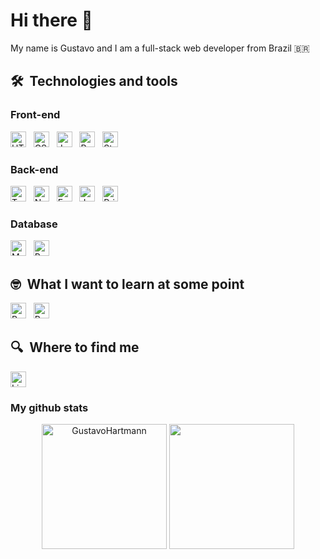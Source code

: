 # Hi there 👋

<p>My name is Gustavo and I am a full-stack web developer from Brazil 🇧🇷</p>

## 🛠  Technologies and tools

### Front-end
[<img src="https://img.shields.io/badge/HTML5-282C34?logo=html5&logoColor=E34F26" alt="HTML5 logo" title="HTML5" height="25" />][tech_tools_anchor]
&nbsp;
[<img src="https://img.shields.io/badge/CSS3-282C34?logo=css3&logoColor=1572B6" alt="CSS3 logo" title="CSS3" height="25" />][tech_tools_anchor]
&nbsp;
[<img src="https://img.shields.io/badge/JavaScript-282C34?logo=javascript&logoColor=F7DF1E" alt="JavaScript logo" title="JavaScript" height="25" />][tech_tools_anchor]
&nbsp;
[<img src="https://img.shields.io/badge/React-282C34?logo=react&logoColor=61DAFB" alt="React logo" title="React" height="25" />][tech_tools_anchor]
&nbsp;
[<img src="https://img.shields.io/static/v1?label=&message=Styled-components&color=282C34&logo=styled-components&logoColor=DB7093" alt="Styled-components logo" title="styled-components" height="25" />][tech_tools_anchor]
&nbsp;

### Back-end
[<img src="https://img.shields.io/badge/TypeScript-282C34?logo=typescript&logoColor=3178C6" alt="TypeScript logo" title="TypeScript" height="25" />][tech_tools_anchor]
&nbsp;
[<img src="https://img.shields.io/badge/Node.js-282C34?logo=node.js&logoColor=339933" alt="Node.js logo" title="Node.js" height="25" />][tech_tools_anchor]
&nbsp;
[<img src="https://img.shields.io/badge/Express-282C34?logo=express&logoColor=FFFFFF" alt="Express.js logo" title="Express.js" height="25" />][tech_tools_anchor]
&nbsp;
[<img src="https://img.shields.io/badge/Jest-282C34?logo=jest&logoColor=C21325" alt="Jest logo" title="Jest" height="25" />][tech_tools_anchor]
&nbsp;
[<img src="https://img.shields.io/badge/Prisma-282C34?logo=prisma&logoColor=2D3748" alt="Prisma logo" title="Prisma" height="25" />][tech_tools_anchor]
&nbsp;

### Database
[<img src="https://img.shields.io/badge/MongoDB-282C34?logo=mongodb&logoColor=47A248" alt="MongoDB logo" title="MongoDB" height="25" />][tech_tools_anchor]
&nbsp;
[<img src="https://img.shields.io/badge/PostgreSQL-282C34?logo=postgreSQL&logoColor=008bb9" alt="PostgreSQL logo" title="PostgreSQL" height="25" />][tech_tools_anchor]

<a name="learning-next"></a>

## 🤓  What I want to learn at some point
[<img src="https://img.shields.io/badge/Python-282C34?logo=python&logoColor=3671A1" alt="Python logo" title="Python" height="25" />][learning_next_anchor]
&nbsp;
[<img src="https://img.shields.io/badge/React Native-282C34?logo=react&logoColor=61DAFB" alt="React Native logo" title="React Native" height="25" />][tech_tools_anchor]
&nbsp;

## 🔍  Where to find me
[<img src="https://img.shields.io/badge/LinkedIn-282C34?logo=linkedin&logoColor=0077B5" alt="LinkedIn logo" title="LinkedIn" height="25" />](https://www.linkedin.com/in/gustavo-hartmann/)


 ### My github stats

<p align="center"> 
 <img height="200px" src="https://github-readme-stats.vercel.app/api?username=GustavoHartmann&show_icons=true&theme=react&title_color=3E62E5&icon_color=3E62E5&border_color=3E62E5" alt="GustavoHartmann" />
 <img height="200px" src="https://github-readme-stats.vercel.app/api/top-langs/?username=GustavoHartmann&langs_count=4&layout=compact&theme=react&title_color=3E62E5&border_color=3E62E5&text_color=fff&icon_color=fff" />
</p>

[tech_tools_anchor]: #bonjour--
[learning_next_anchor]: #learning-next
